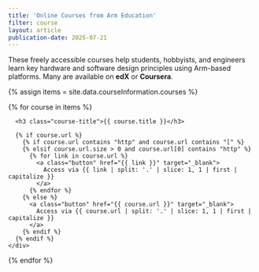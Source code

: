 ```yaml
---
title: 'Online Courses from Arm Education'
filter: course
layout: article
publication-date: 2025-07-21
---
```


<p>
  These freely accessible courses help students, hobbyists, and engineers learn key hardware and software design principles using Arm-based platforms. Many are available on <strong>edX</strong> or <strong>Coursera</strong>.
</p>


<!-- Grid Container -->
{% assign items = site.data.courseInformation.courses %}

<div class="course-grid" id="course-grid">
  {% for course in items %}
    <div class="course-card" 
    data-keywords="{{ course.subjects | join: ' ' }} {{ course.platform | join: ' ' }} {{ course['sw-hw'] | join: ' ' }} {{ course.level | join: ' ' }} {{ course.publisher | join: ' ' }}"
          data-title="{{ course.title | downcase | escape }}"
         data-description="{{ course.description | strip_html | downcase | escape }}">
    
      <h3 class="course-title">{{ course.title }}</h3>

      {% if course.url %}
        {% if course.url contains "http" and course.url contains "[" %}
        {% elsif course.url.size > 0 and course.url[0] contains "http" %}
          {% for link in course.url %}
            <a class="button" href="{{ link }}" target="_blank">
              Access via {{ link | split: '.' | slice: 1, 1 | first | capitalize }}
            </a>
          {% endfor %}
        {% else %}
          <a class="button" href="{{ course.url }}" target="_blank">
            Access via {{ course.url | split: '.' | slice: 1, 1 | first | capitalize }}
          </a>
        {% endif %}
      {% endif %}
    </div>
  {% endfor %}
</div>

<div id="no-results" style="display: none; text-align: center; margin-top: 2rem; color: #666;">
  <p><strong>No results found.</strong><br>Try adjusting your filters or search terms.</p>
</div>
